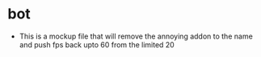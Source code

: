 # bot
* This is a mockup file that will remove the annoying addon to the name and push fps back upto 60 from the limited 20
